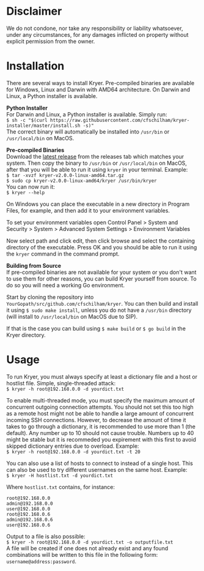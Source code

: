 # Disclaimer
We do not condone, nor take any responsibility or liability whatsoever, under any circumstances, for any damages inflicted on property without explicit permission from the owner.
  
# Installation
There are several ways to install Kryer. Pre-compiled binaries are available for Windows, Linux and Darwin with AMD64 architecture. On Darwin and Linux, a Python installer is available.
  
**Python Installer**  
For Darwin and Linux, a Python installer is available. Simply run:  
`$ sh -c "$(curl https://raw.githubusercontent.com/cfschilham/kryer-installer/master/install.sh -s)"`  
The correct binary will automatically be installed into `/usr/bin` or `/usr/local/bin` on MacOS.  
  
**Pre-compiled Binaries**  
Download the [latest release](https://github.com/cfschilham/kryer/releases/latest) from the releases tab which matches your system. Then copy the binary to `/usr/bin` or `/usr/local/bin` on MacOS, after that you will be able to run it using `kryer` in your terminal. Example:  
`$ tar -xvzf kryer-v2.0.0-linux-amd64.tar.gz`  
`$ sudo cp kryer-v2.0.0-linux-amd64/kryer /usr/bin/kryer`  
You can now run it:  
`$ kryer --help`  
  
On Windows you can place the executable in a new directory in Program Files, for example, and then add it to your environment variables. 
  
To set your environment variables open Control Panel > System and Security > System > Advanced System Settings > Environment Variables
  
Now select path and click edit, then click browse and select the containing directory of the executable. Press OK and you should be able to run it using the `kryer` command in the command prompt.
  
**Building from Source**  
If pre-compiled binaries are not available for your system or you don't want to use them for other reasons, you can build Kryer yourself from source. To do so you will need a working Go environment. 
  
Start by cloning the repository into `YourGopath/src/github.com/cfschilham/kryer`. You can then build and install it using `$ sudo make install`, unless you do not have a `/usr/bin` directory (will install to `/usr/local/bin` on MacOS due to SIP).
  
If that is the case you can build using `$ make build` or `$ go build` in the Kryer directory.  
  
# Usage
To run Kryer, you must always specify at least a dictionary file and a host or hostlist file. Simple, single-threaded attack:  
`$ kryer -h root@192.168.0.0 -d yourdict.txt`  
  
To enable multi-threaded mode, you must specify the maximum amount of concurrent outgoing connection attempts. You should not set this too high as a remote host might not be able to handle a large amount of concurrent incoming SSH connections. However, to decrease the amount of time it takes to go through a dictionary, it is recommended to use more than 1 (the default). Any number up to 10 should not cause trouble. Numbers up to 40 might be stable but it is recommeded you expirement with this first to avoid skipped dictionary entries due to overload. Example:  
`$ kryer -h root@192.168.0.0 -d yourdict.txt -t 20`  
  
You can also use a list of hosts to connect to instead of a single host. This can also be used to try different usernames on the same host. Example:  
`$ kryer -H hostlist.txt -d yourdict.txt`  
  
Where `hostlist.txt` contains, for instance:  
```
root@192.168.0.0
admin@192.168.0.0
user@192.168.0.0
root@192.168.0.6
admin@192.168.0.6
user@192.168.0.6
```
  
Output to a file is also possible:  
`$ kryer -h root@192.168.0.0 -d yourdict.txt -o outputfile.txt`  
A file will be created if one does not already exist and any found combinations will be written to this file in the following form: `username@address:password`.
